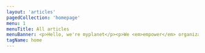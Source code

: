 ```yaml
---
layout: 'articles'
pagedCollection: 'homepage'
menu: 1
menuTitle: All articles
menuBanner: <p>Hello, we're myplanet</p><p>We <em>empower</em> organizations to deliver great digital <em>products</em></p>
tagName: home
---
```

